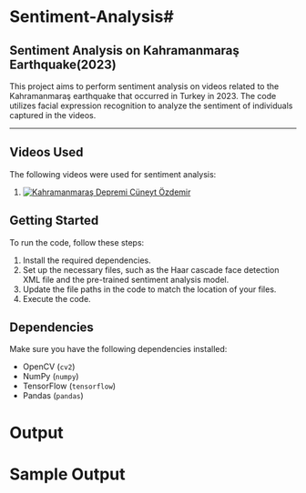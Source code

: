 # Sentiment-Analysis#

## Sentiment Analysis on Kahramanmaraş Earthquake(2023)
This project aims to perform sentiment analysis on videos related to the Kahramanmaraş earthquake that occurred in Turkey in 2023. The code utilizes facial expression recognition to analyze the sentiment of individuals captured in the videos.

******
## Videos Used
The following videos were used for sentiment analysis:

1. [![Kahramanmaraş Depremi Cüneyt Özdemir](https://www.gifyoutube.com/watch?v=NJJhyuqqo2o&ab_channel=C%C3%BCneyt%C3%96zdemir)](https://www.youtube.com/watch?v=NJJhyuqqo2o&ab_channel=C%C3%BCneyt%C3%96zdemir)

## Getting Started

To run the code, follow these steps:

1. Install the required dependencies.
2. Set up the necessary files, such as the Haar cascade face detection XML file and the pre-trained sentiment analysis model.
3. Update the file paths in the code to match the location of your files.
4. Execute the code.

## Dependencies

Make sure you have the following dependencies installed:

- OpenCV (`cv2`)
- NumPy (`numpy`)
- TensorFlow (`tensorflow`)
- Pandas (`pandas`)

# Output


# Sample Output